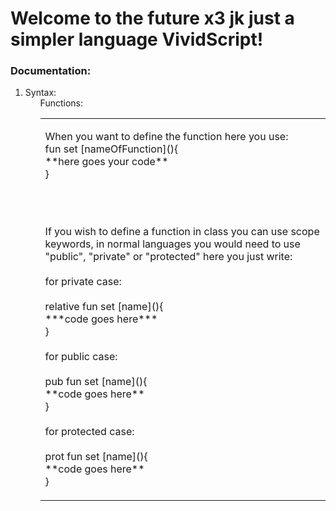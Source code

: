 # Welcome to the future x3 jk just a simpler language VividScript!

### Documentation:
<ol>
  <li>
    Syntax:
      <ul>
        <table>
          <tr>
            Functions:
          </tr>
          <td>
            <p>When you want to define the function here you use:<br> fun set [nameOfFunction](){<br>
              **here goes your code**
            <br>}</p><br><br>
              <p>If you wish to define a function in class you can use scope keywords, in normal languages you would need to use "public", "private" or "protected" here you just write:
              <br><br> for private case: <br><br>
                  relative fun set [name](){<br>***code goes here***<br>} <br><br>
                for public case: <br><br>
                  pub fun set [name](){<br>**code goes here**<br>}<br><br>
                for protected case: <br><br>
                  prot fun set [name](){<br>**code goes here**<br>}
              </p>
          </td>
        </table>
      </ul>
  </li>
</ol>
